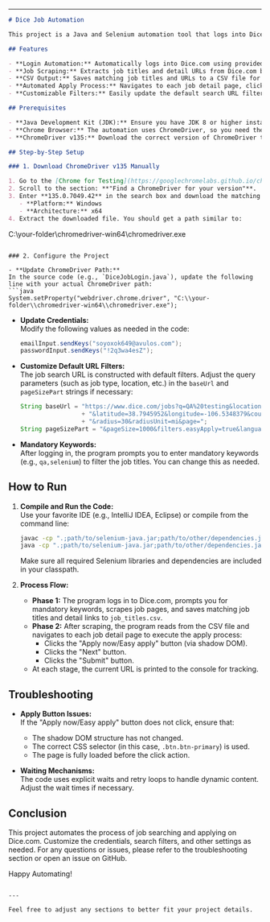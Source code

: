 

---

```markdown
# Dice Job Automation

This project is a Java and Selenium automation tool that logs into Dice.com, scrapes job titles and detail links based on user-defined filters, saves the data to a CSV file, and then automates the apply process for each job. The automation includes clicking through shadow DOM elements, navigating multiple pages, and handling dynamic content with robust waiting mechanisms.

## Features

- **Login Automation:** Automatically logs into Dice.com using provided credentials.
- **Job Scraping:** Extracts job titles and detail URLs from Dice.com based on filters.
- **CSV Output:** Saves matching job titles and URLs to a CSV file for later review.
- **Automated Apply Process:** Navigates to each job detail page, clicks the "Apply now/Easy apply" button (using shadow DOM traversal), and then clicks the "Next" and "Submit" buttons to complete the process.
- **Customizable Filters:** Easily update the default search URL filters, username, and password in the code.

## Prerequisites

- **Java Development Kit (JDK):** Ensure you have JDK 8 or higher installed.
- **Chrome Browser:** The automation uses ChromeDriver, so you need the Google Chrome browser installed.
- **ChromeDriver v135:** Download the correct version of ChromeDriver that matches your Chrome version.

## Step-by-Step Setup

### 1. Download ChromeDriver v135 Manually

1. Go to the [Chrome for Testing](https://googlechromelabs.github.io/chrome-for-testing/) website.
2. Scroll to the section: **"Find a ChromeDriver for your version"**.
3. Enter **135.0.7049.42** in the search box and download the matching version for:
   - **Platform:** Windows
   - **Architecture:** x64
4. Extract the downloaded file. You should get a path similar to:
   ```
   C:\your-folder\chromedriver-win64\chromedriver.exe
   ```

### 2. Configure the Project

- **Update ChromeDriver Path:**  
  In the source code (e.g., `DiceJobLogin.java`), update the following line with your actual ChromeDriver path:
  ```java
  System.setProperty("webdriver.chrome.driver", "C:\\your-folder\\chromedriver-win64\\chromedriver.exe");
  ```
  
- **Update Credentials:**  
  Modify the following values as needed in the code:
  ```java
  emailInput.sendKeys("soyoxok649@avulos.com");
  passwordInput.sendKeys("!2q3wa4esZ");
  ```
  
- **Customize Default URL Filters:**  
  The job search URL is constructed with default filters. Adjust the query parameters (such as job type, location, etc.) in the `baseUrl` and `pageSizePart` strings if necessary:
  ```java
  String baseUrl = "https://www.dice.com/jobs?q=QA%20testing&location=United%20States"
                   + "&latitude=38.7945952&longitude=-106.5348379&countryCode=US&locationPrecision=Country"
                   + "&radius=30&radiusUnit=mi&page=";
  String pageSizePart = "&pageSize=1000&filters.easyApply=true&language=en&eid=8855";
  ```

- **Mandatory Keywords:**  
  After logging in, the program prompts you to enter mandatory keywords (e.g., `qa,selenium`) to filter the job titles. You can change this as needed.

## How to Run

1. **Compile and Run the Code:**  
   Use your favorite IDE (e.g., IntelliJ IDEA, Eclipse) or compile from the command line:
   ```bash
   javac -cp ".;path/to/selenium-java.jar;path/to/other/dependencies.jar" DiceJobLogin.java
   java -cp ".;path/to/selenium-java.jar;path/to/other/dependencies.jar" dice.DiceJobLogin
   ```
   Make sure all required Selenium libraries and dependencies are included in your classpath.

2. **Process Flow:**  
   - **Phase 1:** The program logs in to Dice.com, prompts you for mandatory keywords, scrapes job pages, and saves matching job titles and detail links to `job_titles.csv`.
   - **Phase 2:** After scraping, the program reads from the CSV file and navigates to each job detail page to execute the apply process:
     - Clicks the "Apply now/Easy apply" button (via shadow DOM).
     - Clicks the "Next" button.
     - Clicks the "Submit" button.
   - At each stage, the current URL is printed to the console for tracking.


## Troubleshooting

- **Apply Button Issues:**  
  If the "Apply now/Easy apply" button does not click, ensure that:
  - The shadow DOM structure has not changed.
  - The correct CSS selector (in this case, `.btn.btn-primary`) is used.
  - The page is fully loaded before the click action.

- **Waiting Mechanisms:**  
  The code uses explicit waits and retry loops to handle dynamic content. Adjust the wait times if necessary.

## Conclusion

This project automates the process of job searching and applying on Dice.com. Customize the credentials, search filters, and other settings as needed. For any questions or issues, please refer to the troubleshooting section or open an issue on GitHub.

Happy Automating!
```

---

Feel free to adjust any sections to better fit your project details.
